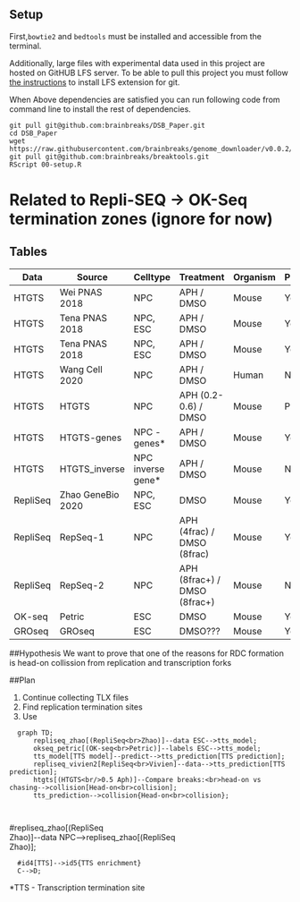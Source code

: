 ## Setup
First,`bowtie2` and `bedtools` must be installed and accessible from the terminal. 

Additionally, large files with experimental data used in this project are hosted on GitHUB LFS server. To be able to pull this project 
you must follow [the instructions](https://docs.github.com/en/repositories/working-with-files/managing-large-files/installing-git-large-file-storage) to install LFS extension for git. 

When Above dependencies are satisfied you can run following code from command line to install the rest of dependencies.

```console
git pull git@github.com:brainbreaks/DSB_Paper.git
cd DSB_Paper
wget https://raw.githubusercontent.com/brainbreaks/genome_downloader/v0.0.2/download.py
git pull git@github.com:brainbreaks/breaktools.git
RScript 00-setup.R
```

# Related to Repli-SEQ -> OK-Seq termination zones (ignore for now)
## Tables

| Data     | Source            | Celltype           | Treatment                    | Organism | Processed |
|----------|-------------------|--------------------|------------------------------|----------|:----------|
| HTGTS    | Wei PNAS 2018     | NPC                | APH / DMSO                   | Mouse    | Yes       |
| HTGTS    | Tena PNAS 2018    | NPC, ESC           | APH / DMSO                   | Mouse    | Yes       |
| HTGTS    | Tena PNAS 2018    | NPC, ESC           | APH / DMSO                   | Mouse    | Yes       |
| HTGTS    | Wang Cell 2020    | NPC                | APH / DMSO                   | Human    | No        |
| HTGTS    | HTGTS             | NPC                | APH (0.2-0.6) / DMSO         | Mouse    | Partial   |
| HTGTS    | HTGTS-genes       | NPC -genes*        | APH / DMSO                   | Mouse    | Yes       |
| HTGTS    | HTGTS_inverse     | NPC inverse gene*  | APH / DMSO                   | Mouse    | N/A       |
| RepliSeq | Zhao GeneBio 2020 | NPC, ESC           | DMSO                         | Mouse    | Yes       |
| RepliSeq | RepSeq-1          | NPC                | APH (4frac) / DMSO (8frac)   | Mouse    | Yes       |
| RepliSeq | RepSeq-2          | NPC                | APH (8frac+) / DMSO (8frac+) | Mouse    | N/A       |
| OK-seq   | Petric            | ESC                | DMSO                         | Mouse    | Yes       |
| GROseq   | GROseq            | ESC                | DMSO???                      | Mouse    | Yes       |

##Hypothesis
We want to prove that one of the reasons for RDC formation is head-on collission from replication and transcription forks

##Plan
1. Continue collecting TLX files
2. Find replication termination sites
3. Use


```mermaid
  graph TD;
      repliseq_zhao[(RepliSeq<br>Zhao)]--data ESC-->tts_model;
      okseq_petric[(OK-seq<br>Petric)]--labels ESC-->tts_model;
      tts_model[TTS model]--predict-->tts_prediction[TTS prediction];
      repliseq_vivien2[RepliSeq<br>Vivien]--data-->tts_prediction[TTS prediction];
      htgts[(HTGTS<br/>0.5 Aph)]--Compare breaks:<br>head-on vs chasing-->collision[Head-on<br>collision];
      tts_prediction-->collision{Head-on<br>collision};
      
      
```
#repliseq_zhao[(RepliSeq<br>Zhao)]--data NPC-->repliseq_zhao[(RepliSeq<br>Zhao)];
      
      #id4[TTS]-->id5{TTS enrichment}
      C-->D;

*TTS - Transcription termination site

